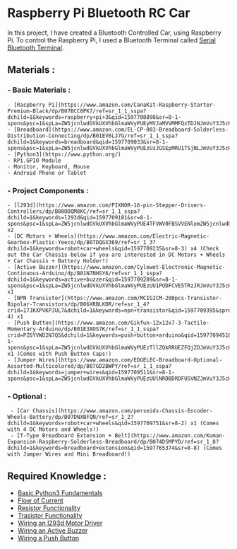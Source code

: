 # Raspberry Pi Bluetooth RC Car

In this project, I have created a Bluetooth Controlled Car, using Raspberry Pi.  To control the Raspberry Pi, I used a Bluetooth Terminal called [Serial Bluetooth Terminal](https://play.google.com/store/apps/details?id=de.kai_morich.serial_bluetooth_terminal&hl=en_US).

## Materials :
  ### - Basic Materials :
    - [Raspberry Pi](https://www.amazon.com/CanaKit-Raspberry-Starter-Premium-Black/dp/B07BCC8PK7/ref=sr_1_1_sspa?dchild=1&keywords=raspberry+pi+3&qid=1597708898&sr=8-1-spons&psc=1&spLa=ZW5jcnlwdGVkUXVhbGlmaWVyPUEyMVJaMVVMMFQxTDJNJmVuY3J5cHRlZElkPUEwMzI5MzA0VTVHQUY5R0I3WVNKJmVuY3J5cHRlZEFkSWQ9QTA3NTAxMjAzTUIyNzBOUEVKVk9JJndpZGdldE5hbWU9c3BfYXRmJmFjdGlvbj1jbGlja1JlZGlyZWN0JmRvTm90TG9nQ2xpY2s9dHJ1ZQ==)
    - [Breadboard](https://www.amazon.com/EL-CP-003-Breadboard-Solderless-Distribution-Connecting/dp/B01EV6LJ7G/ref=sr_1_1_sspa?dchild=1&keywords=breadboard&qid=1597709033&sr=8-1-spons&psc=1&spLa=ZW5jcnlwdGVkUXVhbGlmaWVyPUEzUzJGSEpMRU1TSjNLJmVuY3J5cHRlZElkPUEwODI2MDcwM0I3NjBXOUtRSUxHQyZlbmNyeXB0ZWRBZElkPUEwNTI0ODkxMTVLQVI1Vk9QVEE5OCZ3aWRnZXROYW1lPXNwX2F0ZiZhY3Rpb249Y2xpY2tSZWRpcmVjdCZkb05vdExvZ0NsaWNrPXRydWU=)
    - [Python3](https://www.python.org/)
    - RPi.GPIO Module
    - Monitor, Keyboard, Mouse
    - Android Phone or Tablet 
  ### - Project Components :
    - [l293d](https://www.amazon.com/PIXNOR-16-pin-Stepper-Drivers-Controllers/dp/B00ODQM8KC/ref=sr_1_1_sspa?dchild=1&keywords=l293d&qid=1597709181&sr=8-1-spons&psc=1&spLa=ZW5jcnlwdGVkUXVhbGlmaWVyPUE4TFVWV0FBSVVENlomZW5jcnlwdGVkSWQ9QTA0ODk2NTUxVDQ4T1FZMDNEOEhQJmVuY3J5cHRlZEFkSWQ9QTAxNTUzNDMxSzJMWVcwMFBWMExRJndpZGdldE5hbWU9c3BfYXRmJmFjdGlvbj1jbGlja1JlZGlyZWN0JmRvTm90TG9nQ2xpY2s9dHJ1ZQ==) x2
    - [DC Motors + Wheels](https://www.amazon.com/Electric-Magnetic-Gearbox-Plastic-Yeeco/dp/B07DQGX369/ref=sr_1_3?dchild=1&keywords=robot+car+wheels&qid=1597709235&sr=8-3) x4 (Check out the Car Chassis below if you are interested in DC Motors + Wheels + Car Chassis + Battery Holder!)
    - [Active Buzzer](https://www.amazon.com/Cylewet-Electronic-Magnetic-Continuous-Arduino/dp/B01N7NHSY6/ref=sr_1_1_sspa?dchild=1&keywords=active+buzzer&qid=1597709289&sr=8-1-spons&psc=1&spLa=ZW5jcnlwdGVkUXVhbGlmaWVyPUEzUU1PODFCVE5TRzJRJmVuY3J5cHRlZElkPUEwNzQ4MzIxNEhSR0hGV0M1R1kmZW5jcnlwdGVkQWRJZD1BMDU5NDkyNzMzMjVJRVNKNVBLWFQmd2lkZ2V0TmFtZT1zcF9hdGYmYWN0aW9uPWNsaWNrUmVkaXJlY3QmZG9Ob3RMb2dDbGljaz10cnVl) x1
    - [NPN Transistor](https://www.amazon.com/MCIGICM-200pcs-Transistor-Bipolar-Transistors/dp/B06XRBLKDR/ref=sr_1_4?crid=17JKXPVKPJUL7&dchild=1&keywords=npn+transistor&qid=1597709395&sprefix=npn+transis%2Caps%2C225&sr=8-4) x1
    - [Push Button](https://www.amazon.com/Gikfun-12x12x7-3-Tactile-Momentary-Arduino/dp/B01E38OS7K/ref=sr_1_1_sspa?crid=PZ6YVWD2N7Q5&dchild=1&keywords=push+button+arduino&qid=1597709451&sprefix=push+button+ardui%2Caps%2C223&sr=8-1-spons&psc=1&spLa=ZW5jcnlwdGVkUXVhbGlmaWVyPUEzTllZQkRRUEZFQjZOJmVuY3J5cHRlZElkPUExMDA3MzM5MVhYMVdEWk5IWDdCNyZlbmNyeXB0ZWRBZElkPUEwMTgxNTM5MlJTRzFKT01HTzhDQiZ3aWRnZXROYW1lPXNwX2F0ZiZhY3Rpb249Y2xpY2tSZWRpcmVjdCZkb05vdExvZ0NsaWNrPXRydWU=) x1 (Comes with Push Button Caps!)
    - [Jumper Wires](https://www.amazon.com/EDGELEC-Breadboard-Optional-Assorted-Multicolored/dp/B07GD2BWPY/ref=sr_1_1_sspa?dchild=1&keywords=jumper+wires&qid=1597709511&sr=8-1-spons&psc=1&spLa=ZW5jcnlwdGVkUXVhbGlmaWVyPUEzUUlNRDBDRDFUSVNZJmVuY3J5cHRlZElkPUEwMjQ2MDMyMlRQSVZVSzZZMUFCNyZlbmNyeXB0ZWRBZElkPUEwOTQ1NDM2MUpBN1RMSkJGREFMWiZ3aWRnZXROYW1lPXNwX2F0ZiZhY3Rpb249Y2xpY2tSZWRpcmVjdCZkb05vdExvZ0NsaWNrPXRydWU=)
   ### - Optional :
     - [Car Chassis](https://www.amazon.com/perseids-Chassis-Encoder-Wheels-Battery/dp/B07DNXBFQN/ref=sr_1_2?dchild=1&keywords=robot+car+wheels&qid=1597709751&sr=8-2) x1 (Comes with 4 DC Motors and Wheels!)
     - [T-Type Breadboard Extension + Belt](https://www.amazon.com/Kuman-Expansion-Raspberry-Solderless-Breadboard/dp/B074DSMPYD/ref=sr_1_8?dchild=1&keywords=breadboard+extension&qid=1597765374&sr=8-8) (Comes with Jumper Wires and Mini Breadboard!)

## Required Knowledge :
  - [Basic Python3 Fundamentals](https://www.youtube.com/watch?v=rfscVS0vtbw&t=10224s)
  - [Flow of Current](https://www.youtube.com/watch?v=nzmoGca5rXc)
  - [Resistor Functionality](https://www.youtube.com/watch?v=Gc1wVdbVI0E)
  - [Trasistor Functionality](https://www.youtube.com/watch?v=7ukDKVHnac4&t=314s)
  - [Wiring an l293d Motor Driver](https://www.youtube.com/watch?v=X6QWvUBmKUU)
  - [Wiring an Active Buzzer](https://www.youtube.com/watch?v=KIlpehM2LCE&t=9s)
  - [Wiring a Push Button](https://www.youtube.com/watch?v=Bqk6M_XdIC0)
